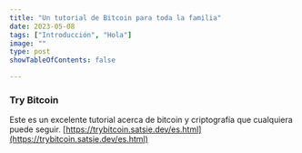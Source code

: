 ```yaml
---
title: "Un tutorial de Bitcoin para toda la familia"
date: 2023-05-08
tags: ["Introducción", "Hola"]
image: ""
type: post
showTableOfContents: false

---
```

### Try Bitcoin

Este es un excelente tutorial acerca de bitcoin y criptografía que cualquiera puede seguir.
[https://trybitcoin.satsie.dev/es.html](https://trybitcoin.satsie.dev/es.html)

